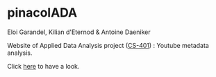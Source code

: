 # pinacolADA

Eloi Garandel, Kilian d'Eternod & Antoine Daeniker

Website of Applied Data Analysis project ([CS-401](https://edu.epfl.ch/coursebook/fr/applied-data-analysis-CS-401)) : Youtube metadata analysis.

Click [here](https://eloigrndl.github.io/pinacolada/) to have a look.
